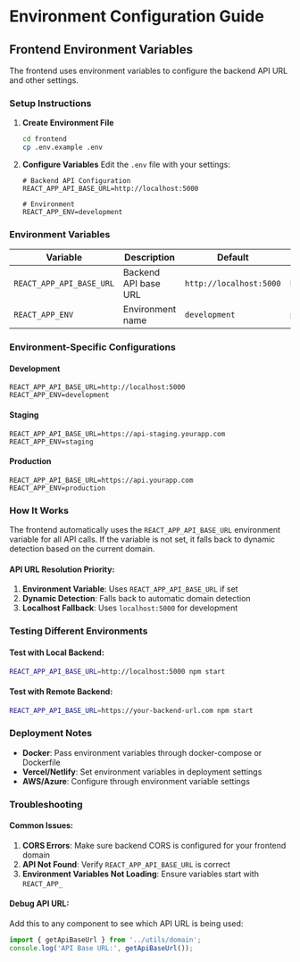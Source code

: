 # Environment Configuration Guide

## Frontend Environment Variables

The frontend uses environment variables to configure the backend API URL and other settings.

### Setup Instructions

1. **Create Environment File**
   ```bash
   cd frontend
   cp .env.example .env
   ```

2. **Configure Variables**
   Edit the `.env` file with your settings:
   ```env
   # Backend API Configuration
   REACT_APP_API_BASE_URL=http://localhost:5000
   
   # Environment
   REACT_APP_ENV=development
   ```

### Environment Variables

| Variable | Description | Default | Example |
|----------|-------------|---------|---------|
| `REACT_APP_API_BASE_URL` | Backend API base URL | `http://localhost:5000` | `https://api.yourapp.com` |
| `REACT_APP_ENV` | Environment name | `development` | `production` |

### Environment-Specific Configurations

#### Development
```env
REACT_APP_API_BASE_URL=http://localhost:5000
REACT_APP_ENV=development
```

#### Staging
```env
REACT_APP_API_BASE_URL=https://api-staging.yourapp.com
REACT_APP_ENV=staging
```

#### Production
```env
REACT_APP_API_BASE_URL=https://api.yourapp.com
REACT_APP_ENV=production
```

### How It Works

The frontend automatically uses the `REACT_APP_API_BASE_URL` environment variable for all API calls. If the variable is not set, it falls back to dynamic detection based on the current domain.

#### API URL Resolution Priority:
1. **Environment Variable**: Uses `REACT_APP_API_BASE_URL` if set
2. **Dynamic Detection**: Falls back to automatic domain detection
3. **Localhost Fallback**: Uses `localhost:5000` for development

### Testing Different Environments

#### Test with Local Backend:
```bash
REACT_APP_API_BASE_URL=http://localhost:5000 npm start
```

#### Test with Remote Backend:
```bash
REACT_APP_API_BASE_URL=https://your-backend-url.com npm start
```

### Deployment Notes

- **Docker**: Pass environment variables through docker-compose or Dockerfile
- **Vercel/Netlify**: Set environment variables in deployment settings
- **AWS/Azure**: Configure through environment variable settings

### Troubleshooting

#### Common Issues:

1. **CORS Errors**: Make sure backend CORS is configured for your frontend domain
2. **API Not Found**: Verify `REACT_APP_API_BASE_URL` is correct
3. **Environment Variables Not Loading**: Ensure variables start with `REACT_APP_`

#### Debug API URL:
Add this to any component to see which API URL is being used:
```javascript
import { getApiBaseUrl } from '../utils/domain';
console.log('API Base URL:', getApiBaseUrl());
```
